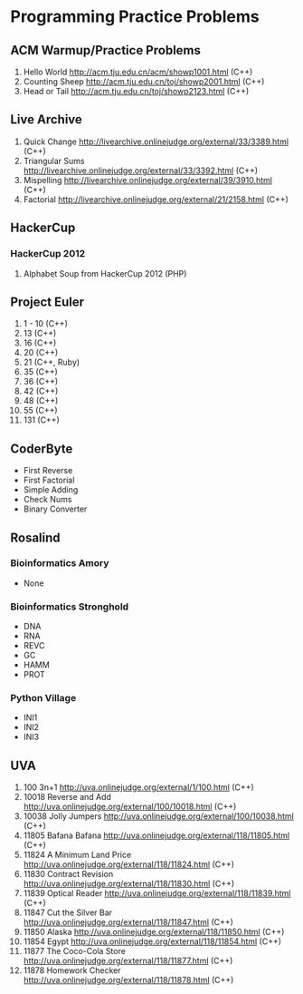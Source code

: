 # Programming Practice Problems #

## ACM Warmup/Practice Problems ##

1. Hello World http://acm.tju.edu.cn/acm/showp1001.html (C++)
2. Counting Sheep http://acm.tju.edu.cn/toj/showp2001.html (C++)
3. Head or Tail http://acm.tju.edu.cn/toj/showp2123.html (C++)

## Live Archive ##

1. Quick Change http://livearchive.onlinejudge.org/external/33/3389.html (C++)
2. Triangular Sums http://livearchive.onlinejudge.org/external/33/3392.html (C++)
3. Mispelling http://livearchive.onlinejudge.org/external/39/3910.html (C++)
4. Factorial http://livearchive.onlinejudge.org/external/21/2158.html (C++)

## HackerCup ##
### HackerCup 2012 ###
1. Alphabet Soup from HackerCup 2012 (PHP)

## Project Euler ##

1. 1 - 10 (C++)
2. 13 (C++)
3. 16 (C++)
4. 20 (C++)
5. 21 (C++, Ruby)
6. 35 (C++)
7. 36 (C++)
8. 42 (C++)
9. 48 (C++)
10. 55 (C++)
11. 131 (C++)

## CoderByte ##

- First Reverse
- First Factorial
- Simple Adding
- Check Nums
- Binary Converter

## Rosalind ##

### Bioinformatics Amory ###

- None

### Bioinformatics Stronghold ###

- DNA
- RNA
- REVC
- GC
- HAMM
- PROT

### Python Village ###

- INI1
- INI2
- INI3

## UVA ##
1.  100   3n+1 http://uva.onlinejudge.org/external/1/100.html (C++)
2.  10018 Reverse and Add http://uva.onlinejudge.org/external/100/10018.html (C++)
3.  10038 Jolly Jumpers http://uva.onlinejudge.org/external/100/10038.html (C++)
4.  11805 Bafana Bafana http://uva.onlinejudge.org/external/118/11805.html (C++)
5.  11824 A Minimum Land Price http://uva.onlinejudge.org/external/118/11824.html (C++)
6.  11830 Contract Revision http://uva.onlinejudge.org/external/118/11830.html (C++)
7.  11839 Optical Reader http://uva.onlinejudge.org/external/118/11839.html (C++)
8.  11847 Cut the Silver Bar http://uva.onlinejudge.org/external/118/11847.html (C++)
9.  11850 Alaska http://uva.onlinejudge.org/external/118/11850.html (C++)
10. 11854 Egypt http://uva.onlinejudge.org/external/118/11854.html (C++)
11. 11877 The Coco-Cola Store http://uva.onlinejudge.org/external/118/11877.html (C++)
12. 11878 Homework Checker http://uva.onlinejudge.org/external/118/11878.html (C++)

